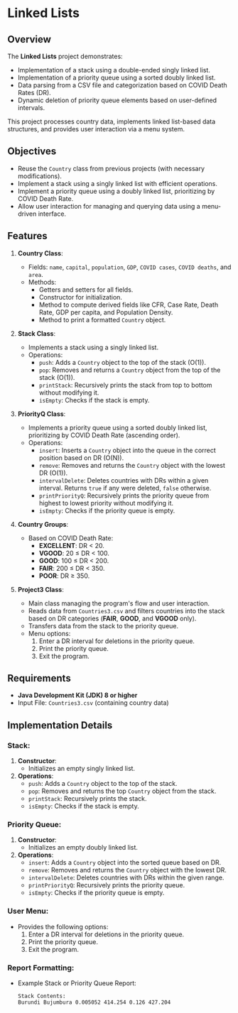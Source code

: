 # Linked Lists

## Overview
The **Linked Lists** project demonstrates:
- Implementation of a stack using a double-ended singly linked list.
- Implementation of a priority queue using a sorted doubly linked list.
- Data parsing from a CSV file and categorization based on COVID Death Rates (DR).
- Dynamic deletion of priority queue elements based on user-defined intervals.

This project processes country data, implements linked list-based data structures, and provides user interaction via a menu system.

## Objectives
- Reuse the `Country` class from previous projects (with necessary modifications).
- Implement a stack using a singly linked list with efficient operations.
- Implement a priority queue using a doubly linked list, prioritizing by COVID Death Rate.
- Allow user interaction for managing and querying data using a menu-driven interface.

## Features
1. **Country Class**:
   - Fields: `name`, `capital`, `population`, `GDP`, `COVID cases`, `COVID deaths`, and `area`.
   - Methods:
     - Getters and setters for all fields.
     - Constructor for initialization.
     - Method to compute derived fields like CFR, Case Rate, Death Rate, GDP per capita, and Population Density.
     - Method to print a formatted `Country` object.

2. **Stack Class**:
   - Implements a stack using a singly linked list.
   - Operations:
     - `push`: Adds a `Country` object to the top of the stack (O(1)).
     - `pop`: Removes and returns a `Country` object from the top of the stack (O(1)).
     - `printStack`: Recursively prints the stack from top to bottom without modifying it.
     - `isEmpty`: Checks if the stack is empty.

3. **PriorityQ Class**:
   - Implements a priority queue using a sorted doubly linked list, prioritizing by COVID Death Rate (ascending order).
   - Operations:
     - `insert`: Inserts a `Country` object into the queue in the correct position based on DR (O(N)).
     - `remove`: Removes and returns the `Country` object with the lowest DR (O(1)).
     - `intervalDelete`: Deletes countries with DRs within a given interval. Returns `true` if any were deleted, `false` otherwise.
     - `printPriorityQ`: Recursively prints the priority queue from highest to lowest priority without modifying it.
     - `isEmpty`: Checks if the priority queue is empty.

4. **Country Groups**:
   - Based on COVID Death Rate:
     - **EXCELLENT**: DR < 20.
     - **VGOOD**: 20 ≤ DR < 100.
     - **GOOD**: 100 ≤ DR < 200.
     - **FAIR**: 200 ≤ DR < 350.
     - **POOR**: DR ≥ 350.

5. **Project3 Class**:
   - Main class managing the program's flow and user interaction.
   - Reads data from `Countries3.csv` and filters countries into the stack based on DR categories (**FAIR**, **GOOD**, and **VGOOD** only).
   - Transfers data from the stack to the priority queue.
   - Menu options:
     1. Enter a DR interval for deletions in the priority queue.
     2. Print the priority queue.
     3. Exit the program.

## Requirements
- **Java Development Kit (JDK) 8 or higher**
- Input File: `Countries3.csv` (containing country data)

## Implementation Details
### Stack:
1. **Constructor**:
   - Initializes an empty singly linked list.
2. **Operations**:
   - `push`: Adds a `Country` object to the top of the stack.
   - `pop`: Removes and returns the top `Country` object from the stack.
   - `printStack`: Recursively prints the stack.
   - `isEmpty`: Checks if the stack is empty.

### Priority Queue:
1. **Constructor**:
   - Initializes an empty doubly linked list.
2. **Operations**:
   - `insert`: Adds a `Country` object into the sorted queue based on DR.
   - `remove`: Removes and returns the `Country` object with the lowest DR.
   - `intervalDelete`: Deletes countries with DRs within the given range.
   - `printPriorityQ`: Recursively prints the priority queue.
   - `isEmpty`: Checks if the priority queue is empty.

### User Menu:
- Provides the following options:
  1. Enter a DR interval for deletions in the priority queue.
  2. Print the priority queue.
  3. Exit the program.

### Report Formatting:
- Example Stack or Priority Queue Report:
  ```plaintext
  Stack Contents:
  Burundi Bujumbura 0.005052 414.254 0.126 427.204

 
